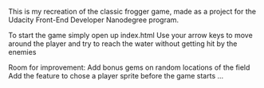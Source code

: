 This is my recreation of the classic frogger game, made as a project for the Udacity Front-End Developer Nanodegree program.

To start the game simply open up index.html
Use your arrow keys to move around the player and try to reach the water without getting hit by the enemies

Room for improvement:
Add bonus gems on random locations of the field
Add the feature to chose a player sprite before the game starts
...
